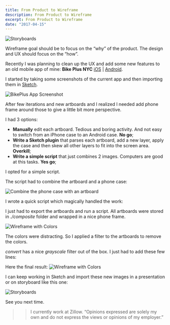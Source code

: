 ```yaml
---
title: From Product to Wireframe
description: From Product to Wireframe
excerpt: From Product to Wireframe
date: "2017-04-15"
---
```


![Storyboards](/assets/images/posts/Storyboard.png)

Wireframe goal should be to focus on the “why” of the product. The design and UX should focus on the “how”.

Recently I was planning to clean up the UX and add some new features to an old mobile app of mine: **Bike Plus NYC** [iOS](https://itunes.apple.com/us/app/bike-plus-nyc/id881296492)
| [Android](https://play.google.com/store/apps/details?id=com.fabriziogiordano.bikeplusnyc&hl=en).

I started by taking some screenshots of the current app and then importing them in [Sketch](https://twitter.com/sketchapp).

![BikePlus App Screenshot](/assets/images/posts/bike_plus_app_screenshot.png)

After few iterations and new artboards and I realized I needed add phone frame around those to give a little bit more perspective.

I had 3 options:

- **Manually** edit each artboard. Tedious and boring activity. And not easy to switch from an iPhone case to an Android case. **No go**;
- **Write a Sketch plugin** that parses each artboard, add a new layer, apply the case and then skew all other layers to fit into the screen area. **Overkill**;
- **Write a simple script** that just combines 2 images. Computers are good at this tasks. **Yes go**;

I opted for a simple script.

The script had to combine the artboard and a phone case:

![Combine the phone case with an artboard](/assets/images/posts/wireframe_2_images.png)

I wrote a quick script which magically handled the work:

<script src="https://gist.github.com/fabriziogiordano/2409dc6decf700199054.js"></script>

I just had to export the artboards and run a script.
All artboards were stored in *./composite* folder and wrapped in a nice phone frame.

![Wireframe with Colors](/assets/images/posts/wireframe_colors.png)

The colors were distracting. So I applied a filter to the artboards to remove the colors.

_convert_ has a nice _grayscale_ filter out of the box. I just had to add these few lines:

<script src="https://gist.github.com/fabriziogiordano/faa07708099efbe678e3.js"></script>

Here the final result:
![Wireframe with Colors](/assets/images/posts/wireframe_gray.png)

I can keep working in Sketch and import these new images in a presentation or on storyboard like this one:

![Storyboards](/assets/images/posts/Storyboard.png)

See you next time.

> > I currently work at Zillow. “Opinions expressed are solely my own and do not express the views or opinions of my employer.”
